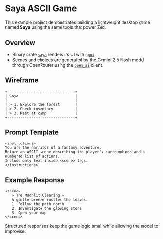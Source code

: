 # Saya ASCII Game

This example project demonstrates building a lightweight desktop game named **Saya** using the same tools that power Zed.

## Overview
- Binary crate [`saya`](../../crates/saya) renders its UI with [`gpui`](../../crates/gpui).
- Scenes and choices are generated by the Gemini 2.5 Flash model through OpenRouter using the [`open_ai`](../../crates/open_ai) client.

## Wireframe

```
+-------------------------------+
| Saya                          |
|                               |
| > 1. Explore the forest       |
| > 2. Check inventory          |
| > 3. Rest at camp             |
+-------------------------------+
```

## Prompt Template

```text
<instructions>
You are the narrator of a fantasy adventure.
Return an ASCII scene describing the player's surroundings and a numbered list of actions.
Include only text inside <scene> tags.
</instructions>
```

## Example Response

```
<scene>
   ~ The Moonlit Clearing ~
   A gentle breeze rustles the leaves.
   1. Follow the path north
   2. Investigate the glowing stone
   3. Open your map
</scene>
```

Structured responses keep the game logic small while allowing the model to improvise.
